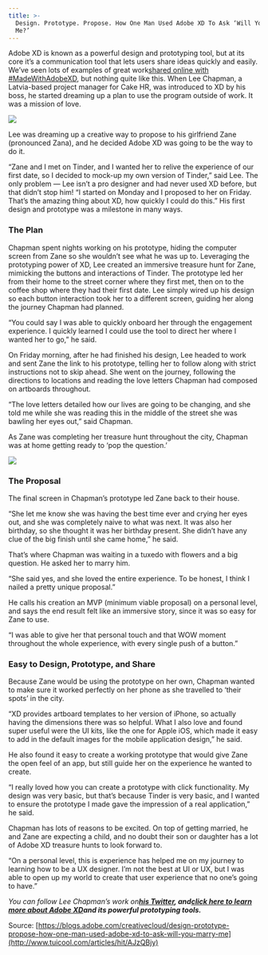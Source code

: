 ```yaml
---
title: >-
  Design. Prototype. Propose. How One Man Used Adobe XD To Ask ‘Will You Marry
  Me?’
---
```


Adobe XD is known as a powerful design and prototyping tool, but at its core it’s a communication tool that lets users share ideas quickly and easily. We’ve seen lots of examples of great work[shared online with \#MadeWithAdobeXD](https://twitter.com/search?q=%23madewithadobexd&src=typd), but nothing quite like this. When Lee Chapman, a Latvia-based project manager for Cake HR, was introduced to XD by his boss, he started dreaming up a plan to use the program outside of work. It was a mission of love.

![](http://img1.tuicool.com/zERZV3z.jpg!web)

Lee was dreaming up a creative way to propose to his girlfriend Zane \(pronounced Zana\), and he decided Adobe XD was going to be the way to do it.

“Zane and I met on Tinder, and I wanted her to relive the experience of our first date, so I decided to mock-up my own version of Tinder,” said Lee. The only problem — Lee isn’t a pro designer and had never used XD before, but that didn’t stop him! “I started on Monday and I proposed to her on Friday. That’s the amazing thing about XD, how quickly I could do this.” His first design and prototype was a milestone in many ways.

### The Plan

Chapman spent nights working on his prototype, hiding the computer screen from Zane so she wouldn’t see what he was up to. Leveraging the prototyping power of XD, Lee created an immersive treasure hunt for Zane, mimicking the buttons and interactions of Tinder. The prototype led her from their home to the street corner where they first met, then on to the coffee shop where they had their first date. Lee simply wired up his design so each button interaction took her to a different screen, guiding her along the journey Chapman had planned.

“You could say I was able to quickly onboard her through the engagement experience. I quickly learned I could use the tool to direct her where I wanted her to go,” he said.

On Friday morning, after he had finished his design, Lee headed to work and sent Zane the link to his prototype, telling her to follow along with strict instructions not to skip ahead. She went on the journey, following the directions to locations and reading the love letters Chapman had composed on artboards throughout.

“The love letters detailed how our lives are going to be changing, and she told me while she was reading this in the middle of the street she was bawling her eyes out,” said Chapman.

As Zane was completing her treasure hunt throughout the city, Chapman was at home getting ready to ‘pop the question.’

![](http://img0.tuicool.com/7BZNfe2.jpg!web)

### The Proposal

The final screen in Chapman’s prototype led Zane back to their house.

“She let me know she was having the best time ever and crying her eyes out, and she was completely naive to what was next. It was also her birthday, so she thought it was her birthday present. She didn’t have any clue of the big finish until she came home,” he said.

That’s where Chapman was waiting in a tuxedo with flowers and a big question. He asked her to marry him.

“She said yes, and she loved the entire experience. To be honest, I think I nailed a pretty unique proposal.”

He calls his creation an MVP \(minimum viable proposal\) on a personal level, and says the end result felt like an immersive story, since it was so easy for Zane to use.

“I was able to give her that personal touch and that WOW moment throughout the whole experience, with every single push of a button.”

### Easy to Design, Prototype, and Share

Because Zane would be using the prototype on her own, Chapman wanted to make sure it worked perfectly on her phone as she travelled to ‘their spots’ in the city.

“XD provides artboard templates to her version of iPhone, so actually having the dimensions there was so helpful. What I also love and found super useful were the UI kits, like the one for Apple iOS, which made it easy to add in the default images for the mobile application design,” he said.

He also found it easy to create a working prototype that would give Zane the open feel of an app, but still guide her on the experience he wanted to create.

“I really loved how you can create a prototype with click functionality. My design was very basic, but that’s because Tinder is very basic, and I wanted to ensure the prototype I made gave the impression of a real application,” he said.

Chapman has lots of reasons to be excited. On top of getting married, he and Zane are expecting a child, and no doubt their son or daughter has a lot of Adobe XD treasure hunts to look forward to.

“On a personal level, this is experience has helped me on my journey to learning how to be a UX designer. I’m not the best at UI or UX, but I was able to open up my world to create that user experience that no one’s going to have.”

_You can follow Lee Chapman’s work on_[_**his Twitter**_](http://twitter.com/leefranchap)_**, and**_[_**click here to learn more about Adobe XD**_](http://www.adobe.com/products/experience-design.html)_**and its powerful prototyping tools.**_

Source: [https://blogs.adobe.com/creativecloud/design-prototype-propose-how-one-man-used-adobe-xd-to-ask-will-you-marry-me](http://www.tuicool.com/articles/hit/AJzQBjy)

